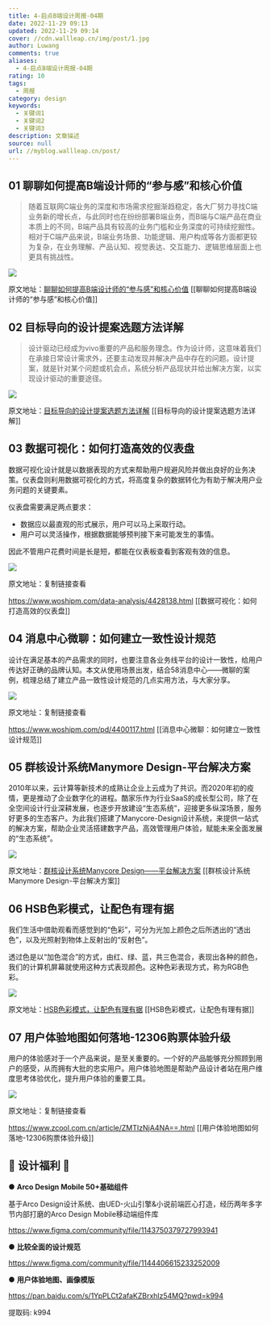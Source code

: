 ```yaml
---
title: 4-启点B端设计周报-04期
date: 2022-11-29 09:13
updated: 2022-11-29 09:14
cover: //cdn.wallleap.cn/img/post/1.jpg
author: Luwang
comments: true
aliases:
  - 4-启点B端设计周报-04期
rating: 10
tags:
  - 周报
category: design
keywords:
  - 关键词1
  - 关键词2
  - 关键词3
description: 文章描述
source: null
url: //myblog.wallleap.cn/post/
---
```


## 01 聊聊如何提高B端设计师的“参与感”和核心价值

> 随着互联网C端业务的深度和市场需求挖掘渐趋稳定，各大厂努力寻找C端业务新的增长点，与此同时也在纷纷部署B端业务，而B端与C端产品在商业本质上的不同，B端产品具有较高的业务门槛和业务深度的可持续挖掘性。相对于C端产品来说，B端业务场景、功能逻辑、用户构成等各方面都更较为复杂，在业务理解、产品认知、视觉表达、交互能力、逻辑思维层面上也更具有挑战性。

![](https://cdn.wallleap.cn/img%2Fpic%2Fillustrtion%2F202210311034857)

原文地址：[聊聊如何提高B端设计师的“参与感”和核心价值](https://mp.weixin.qq.com/s?__biz=MzAwNTc0NDExMA==&mid=2650270269&idx=1&sn=ad6b2588ae5ab1594f1b247bbadcc57f&scene=21#wechat_redirect)
[[聊聊如何提高B端设计师的“参与感”和核心价值]]

## 02 目标导向的设计提案选题方法详解

> 设计驱动已经成为vivo重要的产品和服务理念。作为设计师，这意味着我们在承接日常设计需求外，还要主动发现并解决产品中存在的问题。设计提案，就是针对某个问题或机会点，系统分析产品现状并给出解决方案，以实现设计驱动的重要途径。

![](https://cdn.wallleap.cn/img%2Fpic%2Fillustrtion%2F202210311035940.png)

原文地址：[目标导向的设计提案选题方法详解](https://mp.weixin.qq.com/s?__biz=MzI1MDIzOTgxMg==&mid=2247486008&idx=1&sn=bd5b8b03a7f92730e967c8a306829bbb&scene=21#wechat_redirect)
[[目标导向的设计提案选题方法详解]]

## 03 数据可视化：如何打造高效的仪表盘

数据可视化设计就是以数据表现的方式来帮助用户规避风险并做出良好的业务决策。仪表盘则利用数据可视化的方式，将高度复杂的数据转化为有助于解决用户业务问题的关键要素。

仪表盘需要满足两点要求：

- 数据应以最直观的形式展示，用户可以马上采取行动。
- 用户可以灵活操作，根据数据能够预判接下来可能发生的事情。

因此不管用户花费时间是长是短，都能在仪表板查看到客观有效的信息。

![](https://cdn.wallleap.cn/img%2Fpic%2Fillustrtion%2F202210311036700.png)

原文地址：复制链接查看

<https://www.woshipm.com/data-analysis/4428138.html>
[[数据可视化：如何打造高效的仪表盘]]

## 04 消息中心微聊：如何建立一致性设计规范

设计在满足基本的产品需求的同时，也要注意各业务线平台的设计一致性，给用户传达好正确的品牌认知。本文从使用场景出发，结合58消息中心——微聊的案例，梳理总结了建立产品一致性设计规范的几点实用方法，与大家分享。

![](https://cdn.wallleap.cn/img%2Fpic%2Fillustrtion%2F202210311037667.png)

原文地址：复制链接查看

<https://www.woshipm.com/pd/4400117.html>
[[消息中心微聊：如何建立一致性设计规范]]

## 05 群核设计系统Manymore Design-平台解决方案

2010年以来，云计算等新技术的成熟让企业上云成为了共识。而2020年初的疫情，更是推动了企业数字化的进程。酷家乐作为行业SaaS的成长型公司，除了在全空间设计行业深耕发展，也逐步开放建设“生态系统”，迎接更多纵深场景，服务好更多的生态客户。为此我们搭建了Manycore-Design设计系统，来提供一站式的解决方案，帮助企业灵活搭建数字产品，高效管理用户体验，赋能未来全面发展的“生态系统”。

![](https://cdn.wallleap.cn/img%2Fpic%2Fillustrtion%2F202210311037703)

原文地址：[群核设计系统Manycore Design——平台解决方案](https://mp.weixin.qq.com/s?__biz=MzUyNjUwOTU3NQ==&mid=2247484877&idx=1&sn=7ac74b1ff58d9d86a2150db117c8d353&scene=21#wechat_redirect)
[[群核设计系统Manymore Design-平台解决方案]]

## 06 HSB色彩模式，让配色有理有据

我们生活中借助观看而感觉到的“色彩”，可分为光加上颜色之后所透出的“透出色”，以及光照射到物体上反射出的“反射色”。

透过色是以“加色混合”的方式，由红、绿、蓝，共三色混合，表现出各种的颜色，我们的计算机屏幕就使用这种方式表现颜色。这种色彩表现方式，称为RGB色彩。

![](https://cdn.wallleap.cn/img%2Fpic%2Fillustrtion%2F202210311037370.png)

原文地址：[HSB色彩模式，让配色有理有据](https://mp.weixin.qq.com/s?__biz=MzI1MDIzOTgxMg==&mid=2247486021&idx=1&sn=525e8f39cfe2fb912675e520ae9faa4f&scene=21#wechat_redirect)
[[HSB色彩模式，让配色有理有据]]

## 07 用户体验地图如何落地-12306购票体验升级

用户的体验感对于一个产品来说，是至关重要的。一个好的产品能够充分照顾到用户的感受，从而拥有大批的忠实用户。用户体验地图是帮助产品设计者站在用户维度思考体验优化，提升用户体验的重要工具。

![](https://cdn.wallleap.cn/img%2Fpic%2Fillustrtion%2F202211011529249.png)

原文地址：复制链接查看

<https://www.zcool.com.cn/article/ZMTIzNjA4NA==.html>
[[用户体验地图如何落地-12306购票体验升级]]

## 🌟 设计福利 🌟

● **Arco Design Mobile 50+基础组件**

基于Arco Design设计系统、由UED-火山引擎&小说前端匠心打造，经历两年多字节内部打磨的Arco Design Mobile移动端组件库

<https://www.figma.com/community/file/1143750379727993941>

● **比较全面的设计规范**

<https://www.figma.com/community/file/1144406615233252009>

● **用户体验地图、画像模版**

<https://pan.baidu.com/s/1YpPLCt2afaKZBrxhlz54MQ?pwd=k994>

提取码: k994
